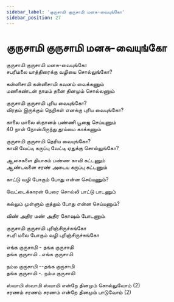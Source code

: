 ```yaml
---
sidebar_label: 'குருசாமி குருசாமி மனசு-வையுங்கோ'
sidebar_position: 27
---
```


# **குருசாமி குருசாமி மனசு-வையுங்கோ**

குருசாமி குருசாமி மனசு-வையுங்கோ  <br />
சபரிமலை யாத்திரைக்கு வழியை சொல்லுங்கோ? <br />

கன்னிசாமி கன்னிசாமி கவனம் வைக்கணும் <br />
மணிகண்டன் நாமம் தனை தினமும் சொல்லணும் <br />

குருசாமி குருசாமி புரிய வையுங்கோ?  <br />
விரதம் இருக்கும் நெறிகள் எனக்கு புரிய வையுங்கோ? <br />

காலை மாலை ஸ்நானம் பண்ணி பூஜை செய்யணும் <br />
40 நாள் நோன்பிருந்து தூய்மை காக்கணும்  <br />

குருசாமி குருசாமி தெரிய வையுங்கோ?  <br />
காவி வேட்டி கருப்பு வேட்டி ஏதுக்கு சொல்லுங்கோ? <br />

ஆசைகளை தியாகம் பண்ண காவி கட்டணும் <br />
ஆண்டவனை சரண் அடைய கருப்பு கட்டணும் <br />

காட்டு வழி போகும் போது என்ன செய்யணும்? <br />

வேட்டைக்காரன் பேரை சொல்லி பாட்டு பாடணும் <br />

கல்லும் முள்ளும் குத்தும் போது என்ன செய்யணும்? <br />

விண் அதிர மண் அதிர கோஷம் போடணும் <br />

குருசாமி குருசாமி புரிஞ்சிருச்சுங்கோ  <br />
சபரி மலை போகும் வழி புரிஞ்சிருச்சுங்கோ <br />

எங்க குருசாமி - தங்க குருசாமி  <br />
தங்க குருசாமி ..எங்க குருசாமி  <br />

நம்ம குருசாமி --தங்க குருசாமி  <br />
தங்க குருசாமி -. நம்ம குருசாமி  <br />

ஸ்வாமி ஸ்வாமி ஸ்வாமி என்றே தினமும் சொல்லுவோம் (2)  <br />
சரணம் சரணம் சரணம் என்றே தினமும் பாடுவோம் (2) <br />